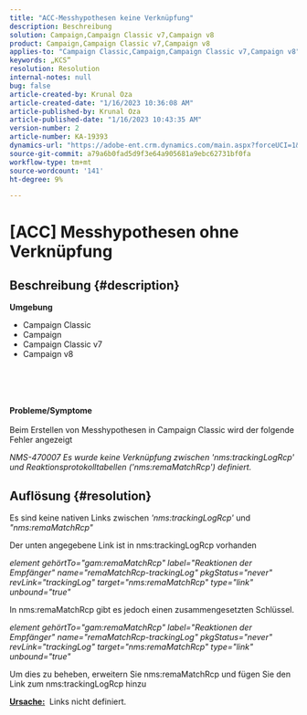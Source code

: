 ```yaml
---
title: "ACC-Messhypothesen keine Verknüpfung"
description: Beschreibung
solution: Campaign,Campaign Classic v7,Campaign v8
product: Campaign,Campaign Classic v7,Campaign v8
applies-to: "Campaign Classic,Campaign,Campaign Classic v7,Campaign v8"
keywords: „KCS“
resolution: Resolution
internal-notes: null
bug: false
article-created-by: Krunal Oza
article-created-date: "1/16/2023 10:36:08 AM"
article-published-by: Krunal Oza
article-published-date: "1/16/2023 10:43:35 AM"
version-number: 2
article-number: KA-19393
dynamics-url: "https://adobe-ent.crm.dynamics.com/main.aspx?forceUCI=1&pagetype=entityrecord&etn=knowledgearticle&id=f1599094-8995-ed11-aad1-6045bd006793"
source-git-commit: a79a6b0fad5d9f3e64a905681a9ebc62731bf0fa
workflow-type: tm+mt
source-wordcount: '141'
ht-degree: 9%

---
```


# [ACC] Messhypothesen ohne Verknüpfung

## Beschreibung {#description}

<b>Umgebung</b>
- Campaign Classic
- Campaign
- Campaign Classic v7
- Campaign v8

<br><br> <br><br><b>Probleme/Symptome</b><br><br>Beim Erstellen von Messhypothesen in Campaign Classic wird der folgende Fehler angezeigt

*NMS-470007 Es wurde keine Verknüpfung zwischen &#39;nms:trackingLogRcp&#39; und Reaktionsprotokolltabellen (&#39;nms:remaMatchRcp&#39;) definiert.*

## Auflösung {#resolution}


Es sind keine nativen Links zwischen *&#39;nms:trackingLogRcp&#39;* und *&quot;nms:remaMatchRcp&quot;*

Der unten angegebene Link ist in nms:trackingLogRcp vorhanden

*element gehörtTo=&quot;gam:remaMatchRcp&quot; label=&quot;Reaktionen der Empfänger&quot; name=&quot;remaMatchRcp-trackingLog&quot; pkgStatus=&quot;never&quot; revLink=&quot;trackingLog&quot; target=&quot;nms:remaMatchRcp&quot; type=&quot;link&quot; unbound=&quot;true&quot;*

In nms:remaMatchRcp gibt es jedoch einen zusammengesetzten Schlüssel.

*element gehörtTo=&quot;gam:remaMatchRcp&quot; label=&quot;Reaktionen der Empfänger&quot; name=&quot;remaMatchRcp-trackingLog&quot; pkgStatus=&quot;never&quot; revLink=&quot;trackingLog&quot; target=&quot;nms:remaMatchRcp&quot; type=&quot;link&quot; unbound=&quot;true&quot;*

Um dies zu beheben, erweitern Sie nms:remaMatchRcp und fügen Sie den Link zum nms:trackingLogRcp hinzu



<b><u>Ursache:</u></b>  Links nicht definiert.
